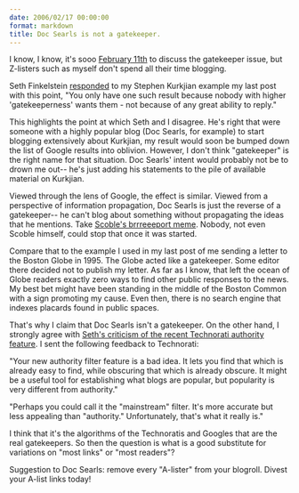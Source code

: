 ```yaml
---
date: 2006/02/17 00:00:00
format: markdown
title: Doc Searls is not a gatekeeper.
---
```

I know, I know, it's sooo <a href="http://sethf.com/infothought/blog/archives/000970.html">February 11th</a> to discuss the gatekeeper issue, but Z-listers such as myself don't spend all their time blogging.

Seth Finkelstein <a href="http://pingswept.org/2006/02/12/there-is-no-a-list/#comments">responded</a> to my Stephen Kurkjian example my last post with this point, "You only have one such result because nobody with higher 'gatekeeperness' wants them - not because of any great ability to reply."

This highlights the point at which Seth and I disagree. He's right that were someone with a highly popular blog (Doc Searls, for example) to start blogging extensively about Kurkjian, my result would soon be bumped down the list of Google results into oblivion. However, I don't think "gatekeeper" is the right name for that situation. Doc Searls' intent would probably not be to drown me out-- he's just adding his statements to the pile of available material on Kurkjian.

Viewed through the lens of Google, the effect is similar. Viewed from a perspective of information propagation, Doc Searls is just the reverse of a gatekeeper-- he can't blog about something without propagating the ideas that he mentions. Take <a href="http://scobleizer.wordpress.com/2006/02/13/blogcode-helps-you-find-blogs-similar-to/">Scoble's brrreeeport meme</a>. Nobody, not even Scoble himself, could stop that once it was started.

Compare that to the example I used in my last post of me sending a letter to the Boston Globe in 1995. The Globe acted like a gatekeeper. Some editor there decided not to publish my letter. As far as I know, that left the ocean of Globe readers exactly zero ways to find other public responses to the news. My best bet might have been standing in the middle of the Boston Common with a sign promoting my cause. Even then, there is no search engine that indexes placards found in public spaces.

That's why I claim that Doc Searls isn't a gatekeeper. On the other hand, I strongly agree with <a href="http://sethf.com/infothought/blog/archives/000972.html">Seth's criticism of the recent Technorati authority feature</a>. I sent the following feedback to Technorati:

"Your new authority filter feature is a bad idea. It lets you find that which is already easy to find, while obscuring that which is already obscure. It might be a useful tool for establishing what blogs are popular, but popularity is very different from authority."

"Perhaps you could call it the "mainstream" filter. It's more accurate but less appealing than "authority." Unfortunately, that's what it really is."

I think that it's the algorithms of the Technoratis and Googles that are the real gatekeepers. So then the question is what is a good substitute for variations on "most links" or "most readers"?

Suggestion to Doc Searls: remove every "A-lister" from your blogroll. Divest your A-list links today!

